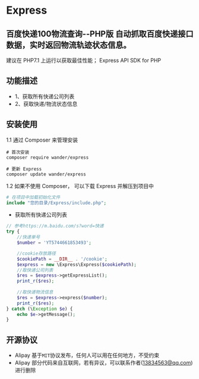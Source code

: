 # Express
百度快递100物流查询--PHP版
自动抓取百度快递接口数据，实时返回物流轨迹状态信息。
----

建议在 PHP7.1 上运行以获取最佳性能；
Express API SDK for PHP

功能描述
----

* 1、获取所有快递公司列表
* 2、获取快递/物流状态信息

安装使用
----
1.1 通过 Composer 来管理安装

```shell
# 首次安装 
composer require wander/express

# 更新 Express
composer update wander/express
```

1.2 如果不使用 Composer， 可以下载 Express 并解压到项目中

```php
# 在项目中加载初始化文件
include "您的目录/Express/include.php";
```

* 获取所有快递公司列表

```php
// 参考https://m.baidu.com/s?word=快递
try {
    //快递单号
    $number = 'YT5744661853493';

    //cookie存放路径
    $cookiePath = __DIR__ . '/cookie';
    $express = new \Express\Express($cookiePath);
    //取快递公司列表
    $res = $express->getExpressList();
    print_r($res);
    
    //取快递物流信息
    $res = $express->express($number);
    print_r($res);
} catch (\Exception $e) {
    echo $e->getMessage();
}

```

开源协议
----

* Alipay 基于`MIT`协议发布，任何人可以用在任何地方，不受约束
* Alipay 部分代码来自互联网，若有异议，可以联系作者(13834563@qq.com)进行删除

